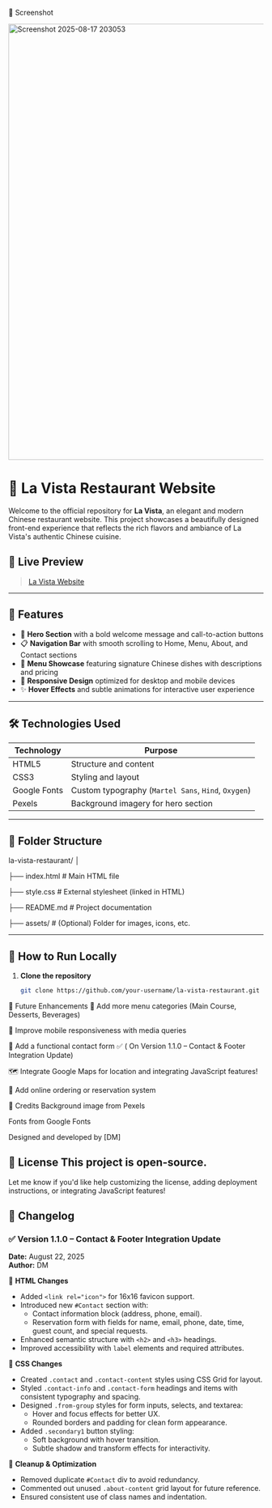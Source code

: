 
📸 Screenshot

<img width="1897" height="862" alt="Screenshot 2025-08-17 203053" src="https://github.com/user-attachments/assets/ec844fb7-9bd5-4c70-9628-61c08345bfd5" />

# 🥢 La Vista Restaurant Website

Welcome to the official repository for **La Vista**, an elegant and modern Chinese restaurant website. This project showcases a beautifully designed front-end experience that reflects the rich flavors and ambiance of La Vista's authentic Chinese cuisine.

## 🌟 Live Preview

> [La Vista Website](https://lavista.netlify.app/)
-------------------

## 📌 Features

- 🎯 **Hero Section** with a bold welcome message and call-to-action buttons
- 📋 **Navigation Bar** with smooth scrolling to Home, Menu, About, and Contact sections
- 🍜 **Menu Showcase** featuring signature Chinese dishes with descriptions and pricing
- 🎨 **Responsive Design** optimized for desktop and mobile devices
- ✨ **Hover Effects** and subtle animations for interactive user experience

---

## 🛠️ Technologies Used

| Technology | Purpose |
|------------|---------|
| HTML5      | Structure and content |
| CSS3       | Styling and layout |
| Google Fonts | Custom typography (`Martel Sans`, `Hind`, `Oxygen`) |
| Pexels     | Background imagery for hero section |

---

## 📂 Folder Structure

la-vista-restaurant/ │ 

├── index.html # Main HTML file

├── style.css # External stylesheet (linked in HTML) 

├── README.md # Project documentation 

├── assets/ # (Optional) Folder for images, icons, etc.

---

## 🚀 How to Run Locally

1. **Clone the repository**
   ```bash
   git clone https://github.com/your-username/la-vista-restaurant.git

📌 Future Enhancements
🧾 Add more menu categories (Main Course, Desserts, Beverages)

📱 Improve mobile responsiveness with media queries

📧 Add a functional contact form ✅ ( On Version 1.1.0 – Contact & Footer Integration Update)

🗺️ Integrate Google Maps for location and integrating JavaScript features!

🛒 Add online ordering or reservation system

🙌 Credits
Background image from Pexels

Fonts from Google Fonts

Designed and developed by [DM]

📃 License
This project is open-source.
---

Let me know if you'd like help customizing the license, adding deployment instructions, or integrating JavaScript features!

## 📜 Changelog

### ✅ Version 1.1.0 – Contact & Footer Integration Update  
**Date:** August 22, 2025  
**Author:** DM  

🔧 **HTML Changes**
- Added `<link rel="icon">` for 16x16 favicon support.  
- Introduced new `#Contact` section with:  
  - Contact information block (address, phone, email).  
  - Reservation form with fields for name, email, phone, date, time, guest count, and special requests.  
- Enhanced semantic structure with `<h2>` and `<h3>` headings.  
- Improved accessibility with `label` elements and required attributes.  

🎨 **CSS Changes**
- Created `.contact` and `.contact-content` styles using CSS Grid for layout.  
- Styled `.contact-info` and `.contact-form` headings and items with consistent typography and spacing.  
- Designed `.from-group` styles for form inputs, selects, and textarea:  
  - Hover and focus effects for better UX.  
  - Rounded borders and padding for clean form appearance.  
- Added `.secondary1` button styling:  
  - Soft background with hover transition.  
  - Subtle shadow and transform effects for interactivity.  

🧹 **Cleanup & Optimization**
- Removed duplicate `#Contact` div to avoid redundancy.  
- Commented out unused `.about-content` grid layout for future reference.  
- Ensured consistent use of class names and indentation.  

